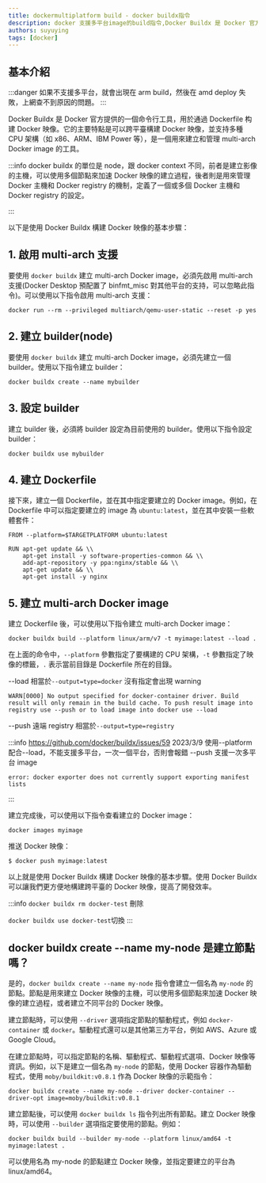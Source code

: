 ```yaml
---
title: dockermultiplatform build - docker buildx指令
description: docker 支援多平台image的build指令,Docker Buildx 是 Docker 官方提供的一個命令行工具，用於通過 Dockerfile 构建 Docker 映像。它的主要特點是可以跨平臺構建 Docker 映像，並支持多種 CPU 架構（如 x86、ARM、IBM Power 等），是一個用來建立和管理 multi-arch Docker image 的工具。
authors: suyuying
tags: [docker]
---
```


## 基本介紹

:::danger
如果不支援多平台，就會出現在 arm build，然後在 amd deploy 失敗，上網查不到原因的問題。
:::

Docker Buildx 是 Docker 官方提供的一個命令行工具，用於通過 Dockerfile 构建 Docker 映像。它的主要特點是可以跨平臺構建 Docker 映像，並支持多種 CPU 架構（如 x86、ARM、IBM Power 等），是一個用來建立和管理 multi-arch Docker image 的工具。

:::info
docker buildx 的單位是 node，跟 docker context 不同，前者是建立影像的主機，可以使用多個節點來加速 Docker 映像的建立過程，後者則是用來管理 Docker 主機和 Docker registry 的機制，定義了一個或多個 Docker 主機和 Docker registry 的設定。

:::

以下是使用 Docker Buildx 構建 Docker 映像的基本步驟：

## 1. 啟用 multi-arch 支援

要使用 `docker buildx` 建立 multi-arch Docker image，必須先啟用 multi-arch 支援(Docker Desktop 預配置了 binfmt_misc 對其他平台的支持，可以忽略此指令)。可以使用以下指令啟用 multi-arch 支援：

```
docker run --rm --privileged multiarch/qemu-user-static --reset -p yes
```

## 2. 建立 builder(node)

要使用 `docker buildx` 建立 multi-arch Docker image，必須先建立一個 builder。使用以下指令建立 builder：

```
docker buildx create --name mybuilder
```

## 3. 設定 builder

建立 builder 後，必須將 builder 設定為目前使用的 builder。使用以下指令設定 builder：

```
docker buildx use mybuilder
```

## 4. 建立 Dockerfile

接下來，建立一個 Dockerfile，並在其中指定要建立的 Docker image。例如，在 Dockerfile 中可以指定要建立的 image 為 `ubuntu:latest`，並在其中安裝一些軟體套件：

```
FROM --platform=$TARGETPLATFORM ubuntu:latest

RUN apt-get update && \\
    apt-get install -y software-properties-common && \\
    add-apt-repository -y ppa:nginx/stable && \\
    apt-get update && \\
    apt-get install -y nginx
```

## 5. 建立 multi-arch Docker image

建立 Dockerfile 後，可以使用以下指令建立 multi-arch Docker image：

```
docker buildx build --platform linux/arm/v7 -t myimage:latest --load .
```

在上面的命令中，`--platform` 參數指定了要構建的 CPU 架構，`-t` 參數指定了映像的標籤，`.` 表示當前目錄是 Dockerfile 所在的目錄。

--load 相當於`--output=type=docker` 沒有指定會出現 warning

```
WARN[0000] No output specified for docker-container driver. Build result will only remain in the build cache. To push result image into registry use --push or to load image into docker use --load
```

--push 遠端 registry 相當於`--output=type=registry`

:::info
https://github.com/docker/buildx/issues/59
2023/3/9 使用--platform 配合--load，不能支援多平台，一次一個平台，否則會報錯
--push 支援一次多平台 image

```
error: docker exporter does not currently support exporting manifest lists
```

:::

建立完成後，可以使用以下指令查看建立的 Docker image：

```
docker images myimage
```

推送 Docker 映像：

```
$ docker push myimage:latest
```

以上就是使用 Docker Buildx 構建 Docker 映像的基本步驟。使用 Docker Buildx 可以讓我們更方便地構建跨平臺的 Docker 映像，提高了開發效率。

:::info
`docker buildx rm docker-test` 刪除

`docker buildx use docker-test`切換
:::

## docker buildx create --name my-node 是建立節點嗎？

是的，`docker buildx create --name my-node` 指令會建立一個名為 `my-node` 的節點。節點是用來建立 Docker 映像的主機，可以使用多個節點來加速 Docker 映像的建立過程，或者建立不同平台的 Docker 映像。

建立節點時，可以使用 `--driver` 選項指定節點的驅動程式，例如 `docker-container` 或 `docker`。驅動程式還可以是其他第三方平台，例如 AWS、Azure 或 Google Cloud。

在建立節點時，可以指定節點的名稱、驅動程式、驅動程式選項、Docker 映像等資訊。例如，以下是建立一個名為 `my-node` 的節點，使用 Docker 容器作為驅動程式，使用 `moby/buildkit:v0.8.1` 作為 Docker 映像的示範指令：

```
docker buildx create --name my-node --driver docker-container --driver-opt image=moby/buildkit:v0.8.1

```

建立節點後，可以使用 `docker buildx ls` 指令列出所有節點。建立 Docker 映像時，可以使用 `--builder` 選項指定要使用的節點。例如：

```
docker buildx build --builder my-node --platform linux/amd64 -t myimage:latest .

```

可以使用名為 my-node 的節點建立 Docker 映像，並指定要建立的平台為 linux/amd64。
